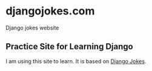 # djangojokes.com

Django jokes website

## Practice Site for Learning Django

I am using this site to learn. It is based on
[Django Jokes](https://www.djangojokes.com).
